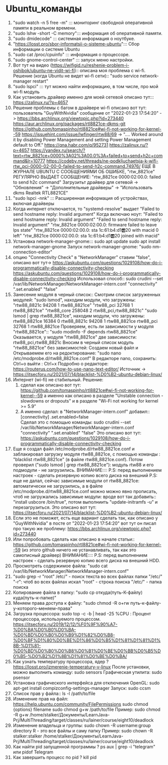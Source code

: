 # Ubuntu_команды

1. "sudo watch -n 5 free -m"   ::: мониторинг свободной оперативной памяти в реальном времени.
2. "sudo lshw -short -C memory"::: информация об оперативной памяти.
3. "sudo dmidecode"            ::: системная информация о ноутбуке.
4. "https://losst.pro/sbor-informatsii-o-sisteme-ubuntu"::: Сбор информации о системе Ubuntu
5. "sudo cat /proc/cpuinfo"    ::: информация о процессоре.
6. "sudo gnome-control-center" ::: запуск меню настройки.
7. Вот тут на видео (https://wifigid.ru/reshenie-problem-i-oshibok/ubuntu-ne-vidit-wi-fi):: описана моя проблема с wi-fi.
   Решение (когда Ubuntu не видет wi-fi сети):: "sudo service network-manager restart"
8. "sudo lspci"                ::: тут можно найти информацию, в том числе, про мой wi-fi модуль
9. Как установить драйвер именно для моей сетевой описано тут::: https://zalinux.ru/?p=4657
10. Решение проблемы с багом в драйвере wi-fi описано вот тут: 
    пользователь "GuyWithNvidia" сообщение от "2022-01-23 17:54:20" -> https://bbs.archlinux.org/viewtopic.php?id=273440
    https://aur.archlinux.org/packages/rtl8821ce-dkms-git
    https://github.com/tomaspinho/rtl8821ce#wi-fi-not-working-for-kernel--59
    https://issuehint.com/issue/lwfinger/rtw88/69   -> ".... Worked around it by disabling Power Management and setting Power Management default to Off."
    https://qna.habr.com/q/952731
    https://zalinux.ru/?p=4657
    https://yandex.ru/search/?text=rtw_8821ce+0000%3A02%3A00.0%3A+failed+to+send+h2c+command&lr=10777
    https://codeby.net/threads/ne-podkljuchaetsja-k-wifi-rtw_pci-0000-02-00-0-failed-to-send-h2c-command.74976/
    ЕЩЕ В ЖУРНАЛЕ UBUNTU С СООБЩЕНИЯМИ ОБ ОШИБКЕ, "rtw_8821ce" РЕГУЛЯРНО ВЫДАЕТ СООБЩЕНИЕ: "rtw_8821ce 0000:02:00.0: failed to send h2c command"
    Загрузитьт драйвер для сетевой -> "Обновления"  -> "Дополнительные драйверы" -> "Использовать dkms Realtek RTL8821CE"
11. "sudo lspci -nnk"         ::: Расширенная информация об устройствах, включая драйверы
12. Когда интернет отключается, то "systemd-resolve" выдает "Failed to send hostname reply: Invalid argument"
    Когда включаю ноут: "Failed to send hostname reply: Invalid argument"
                        "Failed to send hostname reply: Invalid argument"
                        "rtw_8821ce 0000:02:00.0: firmware failed to leave lps state"
                        "rtw_8821ce 0000:02:00.0: sta 1c:61:b4:d1:ab:20 with macid 0 left"
                        "rtw_8821ce 0000:02:00.0: sta 1c:61:b4:d1:ab:20 joined with macid"
13. Установка network-manager-gnome::: sudo apt update
                                       sudo apt install network-manager-gnome
    Запуск network-manager-gnome: "sudo nm-connection-editor"
14. опцию "Connectivity Check" в "NetworkManager" ставим "false", 
    описано вот тут-> 
              https://askubuntu.com/questions/1029108/how-do-i-programmatically-disable-connectivity-checking 
              https://askubuntu.com/questions/1029108/how-do-i-programmatically-disable-connectivity-checking 
    Использовал способ:: sudo crudini --set /var/lib/NetworkManager/NetworkManager-intern.conf "connectivity" ".set.enabled" "false"
15. Занесение модуля в черный список::
    Смотрим список загруженных модулей: "sudo lsmod", находим модули, что загружены: "rtw88_8821c            94208  1 rtw88_8821ce"
                                                                                     "rtw88_pci              32768  1 rtw88_8821ce"
                                                                                     "rtw88_core            258048  2 rtw88_pci,rtw88_8821c"
                                        "sudo lsmod | grep rtw88_8821ce", находим модули, что загружены:
                                                                                     rtw88_8821ce           16384  0
                                                                                     rtw88_8821c            94208  1 rtw88_8821ce
                                                                                     rtw88_pci              32768  1 rtw88_8821ce
    Проверяем, есть ли зависимости у модуля "rtw88_8821ce":: "sudo modinfo -F depends rtw88_8821ce" 
    Оказывается, у модуля "rtw88_8821ce" две зависимости: rtw88_pci,rtw88_8821c
    Вносим в черный список модуль "rtw88_8821ce" без зависимостей:
                            Создаем новый файл и Открываемем его на редоктирование: "sudo nano /etc/modprobe.d/rtw88_8821ce.conf"
                            В редакторе nano, сохранить: Ctrl+o
                                              выйти    : Ctrl+x
                                              Подробно о редакторе: https://routerus.com/how-to-use-nano-text-editor/
    Источник -> https://itsecforu.ru/2021/07/14/blacklist-%D0%B2-ubuntu-debian-linux/                                             
16. Интернет (wi-fi) не стабильный. Решение:
    1. сделал как описано вот тут: https://github.com/tomaspinho/rtl8821ce#wi-fi-not-working-for-kernel--59
    а именно как описано в разделе "Unstable connection - slowdowns or dropouts" и в разделе "Wi-Fi not working for kernel >= 5.9"
    2. А именно сделал: в "NetworkManager-intern.conf" добавил::
                                                                [connectivity]
                                                                .set.enabled=false  
      Сделал это с помощью команды:
     sudo crudini --set /var/lib/NetworkManager/NetworkManager-intern.conf "connectivity" ".set.enabled" "false" 
     Это описано вот тут:   https://askubuntu.com/questions/1029108/how-do-i-programmatically-disable-connectivity-checking
   3. Еще я создал файл /etc/modprobe.d/rtw88_8821ce.conf и заблакировал загрузку модуля rtw88_8821ce, с помощью команды : "blacklist rtw88_8821ce" (в файле rtw88_8821ce.conf). Потом проверил ("sudo lsmod | grep rtw88_8821ce"): модуль  rtw88 и его подмодули - не загрузились.
   ВНИМАНИЕ:::: P.S: перед выполнением настроек - сделать резервную копию всего диска на внешний
   P.S: еще не далал, сейчас зависимые модули от rtw88_8821ce: автоматически не загрузились, а в файле  /etc/modprobe.d/rtw88_8821ce.conf можно
   можно явно прописать, чтоб не загружались зависимые модули: вроде вот так добавить:: "install usbcore /bin/true", потом выполниить
   "update-initramfs -u" и перезагрузиться. Это описано вот тут: https://itsecforu.ru/2021/07/14/blacklist-%D0%B2-ubuntu-debian-linux/
   4. Если это не поможет, есть еще вариант сделать так, как описано у "GuyWithNvidia" в посте от "2022-01-23 17:54:20" вот тут он писал про такую же проблему: https://bbs.archlinux.org/viewtopic.php?id=273440
   5. Или попробовать сделать как описано в начале статьи:: https://github.com/tomaspinho/rtl8821ce#wi-fi-not-working-for-kernel--59 (из этого github ничего не устанавливать, так как это самописный драйвер) 
   ВНИМАНИЕ:::: P.S: перед выполнением настроек - сделать резервную копию всего диска на внешний HDD.   
17. Просмотреть содержимое файла: "sudo cat /var/lib/NetworkManager/NetworkManager-intern.conf"
18. "sudo grep -r "root" /etc/" - поиск текста во всех файлах папки "/etc/"
    "-r": чтоб во всех файлах искал
    "root" - строка поиска
    "/etc/" - папка поиска
19. Копирование файла в папку: "sudo cp откуда(путь-К-файлу) куда(путь-к-папке)"
20. Меняем права доступа к файлу: "sudo chmod -R o+rw путь-к-файлу-у-которого-меняем-права"
21. Загрузка процессора: sudo top -c -b | head -25
    %CPU : Процент процессора, используемого процессом.    
    https://itsecforu.ru/2019/12/12/%F0%9F%90%A7-%D0%BA%D0%B0%D0%BA-%D0%BD%D0%B0%D0%B9%D1%82%D0%B8-%D0%BF%D1%80%D0%BE%D1%86%D0%B5%D1%81%D1%81%D1%8B-%D1%81-%D0%BD%D0%B0%D0%B8%D0%B1%D0%BE%D0%BB%D0%B5%D0%B5-%D0%B2%D1%8B%D1%81%D0%BE%D0%BA/
22. Как узнать температуру процессора, ядер ?
    https://losst.pro/izmerenie-temperatury-v-linux
    После установки, можно выполнить команду:  sudo sensors
    Графическая утилита: sudo psensor
23. Установка графического интерфейса для отключения OpenGL:
    sudo apt-get install compizconfig-settings-manager 
    Запуск: sudo ccsm
24. Список прав у файла:: ls -l /path/to/file
25. Изменение прав на файл: https://help.ubuntu.com/community/FilePermissions
    sudo chmod {options} filename
    sudo chmod g+w /path/to/file
    Пример:
    sudo chmod -R g+w /home/stalker/Документы/LearnJava-Prj/MultiThreading/target/classes/ru/lainer/course/eight10/deadlock
26. Изменение владельца и группы: sudo chown -R username:group directory
    R - это все файлы и саму папку 
    Пример:
    sudo chown -R stalker:stalker /home/stalker/Документы/LearnJava-Prj/MultiThreading/target/classes/ru/lainer/course/eight10/deadlock
27. Как найти pid запущенной программы ?
    ps aux | grep -i "telegram"
             или
    pidof Telegram         
28. Как завершить процесс по pid ?
    kill pid
